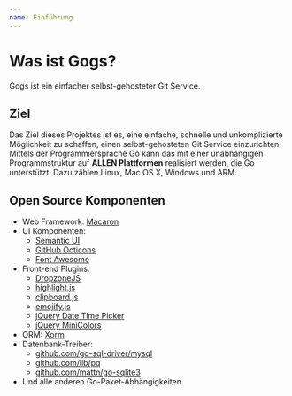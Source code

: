 ```yaml
---
name: Einführung
---
```


# Was ist Gogs?

Gogs ist ein einfacher selbst-gehosteter Git Service.

## Ziel

Das Ziel dieses Projektes ist es, eine einfache, schnelle und unkomplizierte Möglichkeit zu schaffen, einen selbst-gehosteten Git Service einzurichten. Mittels der Programmiersprache Go kann das mit einer unabhängigen Programmstruktur auf **ALLEN Plattformen** realisiert werden, die Go unterstützt. Dazu zählen Linux, Mac OS X, Windows und ARM.

## Open Source Komponenten

- Web Framework: [Macaron](http://go-macaron.com)
- UI Komponenten:
    - [Semantic UI](http://semantic-ui.com/)
    - [GitHub Octicons](https://octicons.github.com/)
    - [Font Awesome](http://fontawesome.io/)
- Front-end Plugins:
    - [DropzoneJS](http://www.dropzonejs.com/)
    - [highlight.js](https://highlightjs.org/)
    - [clipboard.js](https://zenorocha.github.io/clipboard.js/)
    - [emojify.js](https://github.com/Ranks/emojify.js)
    - [jQuery Date Time Picker](https://github.com/xdan/datetimepicker)
    - [jQuery MiniColors](https://github.com/claviska/jquery-minicolors)
- ORM: [Xorm](https://github.com/go-xorm/xorm)
- Datenbank-Treiber:
    - [github.com/go-sql-driver/mysql](https://github.com/go-sql-driver/mysql)
    - [github.com/lib/pq](https://github.com/lib/pq)
    - [github.com/mattn/go-sqlite3](https://github.com/mattn/go-sqlite3)
- Und alle anderen Go-Paket-Abhängigkeiten
